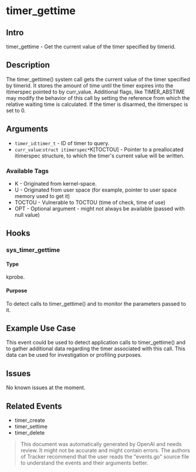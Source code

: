 
# timer_gettime

## Intro 
timer_gettime - Get the current value of the timer specified by timerid.

## Description 
The timer_gettime() system call gets the current value of the timer specified by timerid. It stores the amount of time until the timer expires into the itimerspec pointed to by curr_value. Additional flags, like TIMER_ABSTIME may modify the behavior of this call by setting the reference from which the relative waiting time is calculated. If the timer is disarmed, the itimerspec is set to 0.

## Arguments 
* `timer_id`:`timer_t` - ID of timer to query.
* `curr_value`:`struct itimerspec*`K[TOCTOU] - Pointer to a preallocated itimerspec structure, to which the timer's current value will be written.

### Available Tags 
* K - Originated from kernel-space.
* U - Originated from user space (for example, pointer to user space memory used to get it)
* TOCTOU - Vulnerable to TOCTOU (time of check, time of use)
* OPT - Optional argument - might not always be available (passed with null value)

## Hooks 
### sys_timer_gettime
#### Type
kprobe.
#### Purpose
To detect calls to timer_gettime() and to monitor the parameters passed to it.

## Example Use Case 
This event could be used to detect application calls to timer_gettime() and to gather additional data regarding the timer associated with this call. This data can be used for investigation or profiling purposes.

## Issues 
No known issues at the moment.

## Related Events 
* timer_create
* timer_settime
* timer_delete

> This document was automatically generated by OpenAI and needs review. It might
> not be accurate and might contain errors. The authors of Tracker recommend that
> the user reads the "events.go" source file to understand the events and their
> arguments better.
